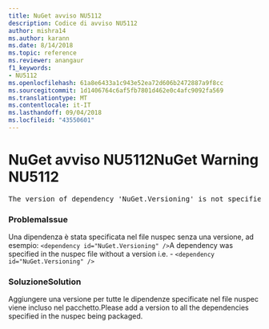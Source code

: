 ```yaml
---
title: NuGet avviso NU5112
description: Codice di avviso NU5112
author: mishra14
ms.author: karann
ms.date: 8/14/2018
ms.topic: reference
ms.reviewer: anangaur
f1_keywords:
- NU5112
ms.openlocfilehash: 61a8e6433a1c943e52ea72d606b2472887a9f8cc
ms.sourcegitcommit: 1d1406764c6af5fb7801d462e0c4afc9092fa569
ms.translationtype: MT
ms.contentlocale: it-IT
ms.lasthandoff: 09/04/2018
ms.locfileid: "43550601"
---
```

# <a name="nuget-warning-nu5112"></a><span data-ttu-id="c7b3e-103">NuGet avviso NU5112</span><span class="sxs-lookup"><span data-stu-id="c7b3e-103">NuGet Warning NU5112</span></span>
<pre>The version of dependency 'NuGet.Versioning' is not specified. Specify the version of dependency and rebuild your package.</pre>

### <a name="issue"></a><span data-ttu-id="c7b3e-104">Problema</span><span class="sxs-lookup"><span data-stu-id="c7b3e-104">Issue</span></span>

<span data-ttu-id="c7b3e-105">Una dipendenza è stata specificata nel file nuspec senza una versione, ad esempio: `<dependency id="NuGet.Versioning" />`</span><span class="sxs-lookup"><span data-stu-id="c7b3e-105">A dependency was specified in the nuspec file without a version i.e. - `<dependency id="NuGet.Versioning" />`</span></span>


### <a name="solution"></a><span data-ttu-id="c7b3e-106">Soluzione</span><span class="sxs-lookup"><span data-stu-id="c7b3e-106">Solution</span></span>

<span data-ttu-id="c7b3e-107">Aggiungere una versione per tutte le dipendenze specificate nel file nuspec viene incluso nel pacchetto.</span><span class="sxs-lookup"><span data-stu-id="c7b3e-107">Please add a version to all the dependencies specified in the nuspec being packaged.</span></span>

